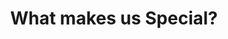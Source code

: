 ---
title: "What makes us <span>Special?</span>"
description: "We are PhDs. We understand the hard work behind every manuscript. We offer top quality service at affordable editing rate."
badge: "quality_badge.png"
specialities: [
  {
    id: 1,
    title": "Quality",
    description: "We ensure top-notch quality. Your documents are edited by native-English editors with tons of experience.",
    themeColor: "rgba(52, 152, 219, 0.7)"
  },
  {
    id: 2,
    title: "Security",
    description: "We take security of your documents seriously. Our website is encrypted for document, data and payment transactions.",
    themeColor: "rgba(155, 89, 182, 0.7)"
  },
  {
    id: 3,
    title: "Affordable",
    description: "Our editing fee is the most affordable in this industry for the service by native English and PhD editors.",
    themeColor: "rgba(26, 188, 156, 0.7)"
  }
]
---